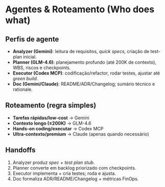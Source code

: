 
# Agentes & Roteamento (Who does what)

## Perfis de agente
- **Analyzer (Gemini)**: leitura de requisitos, *quick specs*, criação de test-plan inicial.
- **Planner (GLM-4.6)**: planejamento profundo (até 200K de contexto), WBS, riscos e checkpoints.
- **Executor (Codex MCP)**: codificação/refactor, rodar testes, ajustar até *green build*.
- **Doc (Gemini/Claude)**: README/ADR/Changelog; sumário técnico e rationale.

## Roteamento (regra simples)
- **Tarefas rápidas/low-cost** → Gemini
- **Contexto longo (≤200K)** → GLM-4.6
- **Hands-on coding/executar** → Codex MCP
- **Ultra-contexto/premium** → Claude (apenas quando necessário)

## Handoffs
1) Analyzer produz *spec + test plan stub*.
2) Planner converte em backlog priorizado com checkpoints.
3) Executor implementa + cria testes; roda e ajusta.
4) Doc formaliza ADR/README/Changelog + métricas FinOps.
